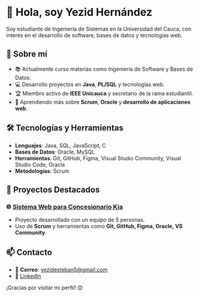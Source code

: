 # 👋 Hola, soy Yezid Hernández

Soy estudiante de Ingeniería de Sistemas en la Universidad del Cauca, con interés en el desarrollo de software, bases de datos y tecnologías web.

## 🚀 Sobre mí
- 📚 Actualmente curso materias como Ingeniería de Software y Bases de Datos.
- 💻 Desarrollo proyectos en **Java**, **PL/SQL** y tecnologías web.
- 🏆 Miembro activo de **IEEE Unicauca** y secretario de la rama estudiantil.
- 🌱 Aprendiendo más sobre **Scrum**, **Oracle** y **desarrollo de aplicaciones web**.

## 🛠️ Tecnologías y Herramientas
- **Lenguajes**: Java, SQL, JavaScript, C
- **Bases de Datos**: Oracle, MySQL
- **Herramientas**: Git, GitHub, Figma, Visual Studio Community, Visual Studio Code, Oracle
- **Metodologías**: Scrum

## 📂 Proyectos Destacados
### 🌐 [Sistema Web para Concesionario Kia](https://github.com/tu-repositorio)
- Proyecto desarrollado con un equipo de 5 personas.
- Uso de **Scrum** y herramientas como **Git, GitHub, Figma, Oracle, VS Community**.

## 📫 Contacto
- 📧 **Correo**: yezidesteban5@gmail.com
- 💼 [LinkedIn](www.linkedin.com/in/yezid-esteban)

¡Gracias por visitar mi perfil! 😊


<!--
**YezidHG/YezidHG** is a ✨ _special_ ✨ repository because its `README.md` (this file) appears on your GitHub profile.

Here are some ideas to get you started:

- 🔭 I’m currently working on ...
- 🌱 I’m currently learning ...
- 👯 I’m looking to collaborate on ...
- 🤔 I’m looking for help with ...
- 💬 Ask me about ...
- 📫 How to reach me: ...
- 😄 Pronouns: ...
- ⚡ Fun fact: ...
-->
